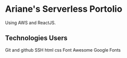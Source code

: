 # Ariane's Serverless Portolio

Using AWS and ReactJS.

## Technologies Users

Git and github
SSH
html
css
Font Awesome
Google Fonts
